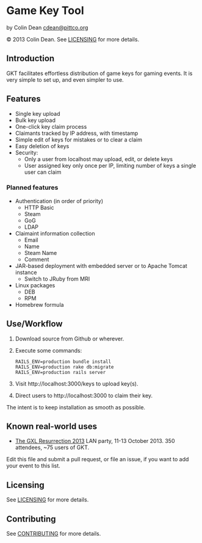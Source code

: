 Game Key Tool
=============

by Colin Dean <cdean@pittco.org>

© 2013 Colin Dean. See [LICENSING](LICENSING.md) for more details.

Introduction
------------

GKT facilitates effortless distribution of game keys for gaming events. It is very simple to set up, and even simpler to use.

Features
--------

* Single key upload
* Bulk key upload
* One-click key claim process
* Claimants tracked by IP address, with timestamp
* Simple edit of keys for mistakes or to clear a claim
* Easy deletion of keys
* Security:
  * Only a user from localhost may upload, edit, or delete keys
  * User assigned key only once per IP, limiting number of keys a single user can claim
    
### Planned features

* Authentication (in order of priority)
  * HTTP Basic
  * Steam
  * GoG
  * LDAP
* Claimaint information collection
  * Email
  * Name
  * Steam Name
  * Comment
* JAR-based deployment with embedded server or to Apache Tomcat instance
  * Switch to JRuby from MRI
* Linux packages
  * DEB
  * RPM
* Homebrew formula


Use/Workflow
------------

1. Download source from Github or wherever.
2. Execute some commands:
       
       RAILS_ENV=production bundle install
       RAILS_ENV=production rake db:migrate
       RAILS_ENV=production rails server

3. Visit http://localhost:3000/keys to upload key(s).
4. Direct users to http://localhost:3000 to claim their key.

The intent is to keep installation as smooth as possible.


Known real-world uses
---------------------

* [The GXL Resurrection 2013](http://www.thegxl.com) LAN party, 11-13 October 2013. 350 attendees, ~75 users of GKT.

Edit this file and submit a pull request, or file an issue, if you want to add your event to this list.

Licensing
---------

See [LICENSING](LICENSING.md) for more details.

Contributing
------------

See [CONTRIBUTING](CONTRIBUTING.md) for more details.